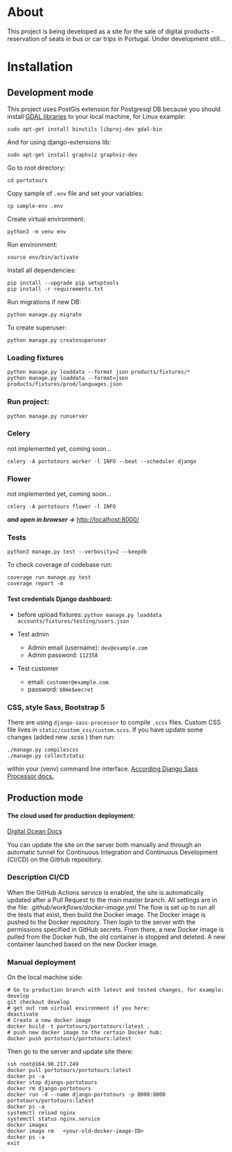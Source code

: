# About

This project is being developed as a site for the sale of digital products - reservation of seats in bus or car trips in Portugal.
Under development still...

# Installation

## Development mode
This project uses PostGis extension for Postgresql DB because you should install
[GDAL libraries](https://docs.djangoproject.com/en/5.0/ref/contrib/gis/gdal/) to your local machine, for Linux example:
```
sudo apt-get install binutils libproj-dev gdal-bin
```

And for using django-extensions lib:
```
sudo apt-get install graphviz graphviz-dev
```

Go to root directory:
```
cd portotours
```

Copy sample of `.env` file and set your variables:
```
cp sample-env .env
```

Create virtual environment:
```
python3 -m venv env
```

Run environment: 
```
source env/bin/activate
```

Install all dependencies:
```
pip install --upgrade pip setuptools
pip install -r requirements.txt
```
Run migrations if new DB:
```
python manage.py migrate
```

To create superuser:
```
python manage.py createsuperuser
```
### Loading fixtures
```
python manage.py loaddata --format json products/fixtures/*
python manage.py loaddata --format=json products/fixtures/prod/languages.json
```

### Run project:
```
python manage.py runserver
```

### Celery

not implemented yet, coming soon...
```
celery -A portotours worker -l INFO --beat --scheduler django
```
### Flower
not implemented yet, coming soon...
```
celery -A portotours flower -l INFO
```


***and open in browser ->*** [http://localhost:8000/](http://localhost:8000/)

### Tests
```
python3 manage.py test --verbosity=2 --keepdb
```
To check coverage of codebase run:
```
coverage run manage.py test
coverage report -m
```
#### Test credentials Django dashboard:
- before upload fixtures: `python manage.py loaddata accounts/fixtures/testing/users.json`

- Test admin
  - Admin email (username): `dev@example.com`
  - Admin password: `112358`

- Test customer
  - email: `customer@example.com`
  - password: `$0me$eecret`
  
### CSS, style Sass, Bootstrap 5
There are using `django-sass-processor` to compile `.scss` files.
Custom CSS file lives in `static/custom_css/custom.scss`.
If you have update some changes (added new .scss ) then run:
```
./manage.py compilescss
./manage.py collectstatic
```
within your (venv) command line interface.
[According Django Sass Processor docs.](https://github.com/jrief/django-sass-processor)

## Production mode

#### The cloud used for production deployment: 
[Digital Ocean Docs](https://docs.digitalocean.com/products/)

You can update the site on the server both manually and through an automatic tunnel for Continuous Integration and 
Continuous Development (CI/CD) on the GitHub repository.
### Description CI/CD
When the GitHub Actions service is enabled, the site is automatically updated after a Pull Request to the main master branch. 
All settings are in the file:
*.github/workflows/docker-image.yml*
The flow is set up to run all the tests that exist, then build the Docker image.
The Docker image is pushed to the Docker repository.
Then login to the server with the permissions specified in GitHub secrets. 
From there, a new Docker image is pulled from the Docker hub, the old container is stopped and deleted. 
A new container launched based on the new Docker image.
### Manual deployment
On the local machine side:

```
# Go to production branch with latest and tested changes, for example: develop
git checkout develop
# get out rom virtual environment if you here:
deactivate 
# Create a new docker image
docker build -t portotours/portotours:latest .
# push new docker image to the certain Docker hub:
docker push portotours/portotours:latest
```

Then go to the server and update site there:
```
ssh root@164.90.217.249
docker pull portotours/portotours:latest
docker ps -a
docker stop django-portotours 
docker rm django-portotours 
docker run -d --name django-portotours -p 8000:8000 portotours/portotours:latest 
docker ps -a
systemctl reload nginx
systemctl status nginx.service 
docker images
docker image rm   <your-old-docker-image-ID> 
docker ps -a
exit
```